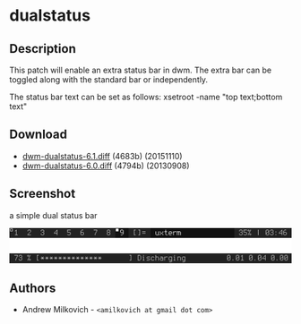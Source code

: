 dualstatus
==========

Description
-----------
This patch will enable an extra status bar in dwm. The extra bar can be toggled along with the standard bar or independently.

The status bar text can be set as follows:
xsetroot -name "top text;bottom text"

Download
--------

 * [dwm-dualstatus-6.1.diff](dwm-dualstatus-6.1.diff) (4683b) (20151110)
 * [dwm-dualstatus-6.0.diff](dwm-dualstatus-6.0.diff) (4794b) (20130908)

Screenshot
----------

a simple dual status bar

![alt text](dwm-dualstatus.png)

Authors
-------
 * Andrew Milkovich - `<amilkovich at gmail dot com>`
